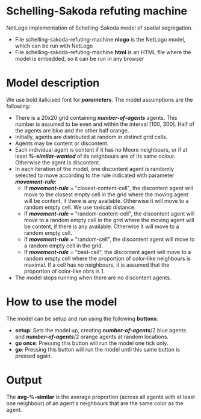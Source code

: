 # Schelling-Sakoda refuting machine
NetLogo implementation of Schelling-Sakoda model of spatial segregation. 
  * File schelling-sakoda-refuting-machine.**nlogo** is the NetLogo model, which can be run with NetLogo
  * File schelling-sakoda-refuting-machine.**html** is an HTML file where the model is embedded, so it can be run in any browser

# Model description

We use bold italicised font for _**parameters**_. The model assumptions are the following:
  * There is a 20x20 grid containing _**number-of-agents**_ agents. This number is assumed to be even and within the interval [100, 300]. Half of the agents are blue and the other half orange.
  * Initially, agents are distributed at random in distinct grid cells.
  * Agents may be content or discontent.
  * Each individual agent is content if it has no Moore neighbours, or if at least _**%-similar-wanted**_ of its neighbours are of its same colour. Otherwise the agent is discontent.
  * In each iteration of the model, one discontent agent is randomly selected to move according to the rule indicated with parameter _**movement-rule**_:
    * If _**movement-rule**_ = "closest-content-cell", the discontent agent will move to the closest empty cell in the grid where the moving agent will be content, if there is any available. Otherwise it will move to a random empty cell. We use taxicab distance.
    * If _**movement-rule**_ = "random-content-cell", the discontent agent will move to a random empty cell in the grid where the moving agent will be content, if there is any available. Otherwise it will move to a random empty cell.
    * If _**movement-rule**_ = "random-cell", the discontent agent will move to a random empty cell in the grid.
    * If _**movement-rule**_ = "best-cell", the discontent agent will move to a random empty cell where the proportion of color-like neighbours is maximal. If a cell has no neighbours, it is assumed that the proportion of color-like nbrs is 1.
  * The model stops running when there are no discontent agents.

# How to use the model

The model can be setup and run using the following **buttons**:
  * **setup**: Sets the model up, creating _**number-of-agents**_/2 blue agents and _**number-of-agents**_/2 orange agents at random locations.
  * **go once**: Pressing this button will run the model one tick only.
  * **go**: Pressing this button will run the model until this same button is pressed again.

# Output

The **avg-%-similar** is the average proportion (across all agents with at least one neighbour) of an agent's neighbours that are the same color as the agent.
